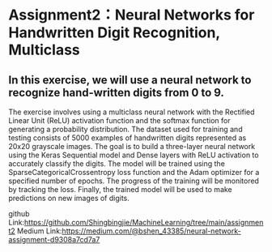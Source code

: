 # Assignment2：Neural Networks for Handwritten Digit Recognition, Multiclass

## In this exercise, we will use a neural network to recognize hand-written digits from 0 to 9. 
 The exercise involves using a multiclass neural network with the Rectified Linear Unit (ReLU) activation function and the softmax function for generating a probability distribution. The dataset used for training and testing consists of 5000 examples of handwritten digits represented as 20x20 grayscale images. The goal is to build a three-layer neural network using the Keras Sequential model and Dense layers with ReLU activation to accurately classify the digits. The model will be trained using the SparseCategoricalCrossentropy loss function and the Adam optimizer for a specified number of epochs. The progress of the training will be monitored by tracking the loss. Finally, the trained model will be used to make predictions on new images of digits.

github Link:https://github.com/Shingbingjie/MachineLearning/tree/main/assignment2
Medium Link:https://medium.com/@bshen_43385/neural-network-assignment-d9308a7cd7a7
